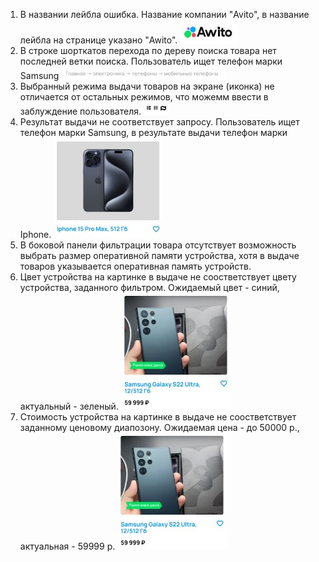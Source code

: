 1. В названии лейбла ошибка. Название компании "Avito", в название лейбла на странице указано "Awito". ![First bug](https://github.com/zapletin-dk/Avito-tech_QA-trainee-assignment/raw/main/images/Awito.jpg)
2. В строке шорткатов перехода по дереву поиска товара нет последней ветки поиска. Пользователь ищет телефон марки Samsung ![Second bug](https://github.com/zapletin-dk/Avito-tech_QA-trainee-assignment/raw/main/images/Finder_path_tree.jpg)
3. Выбранный режима выдачи товаров на экране (иконка) не отличается от остальных режимов, что можемм ввести в заблуждение пользователя. ![Third bug](https://github.com/zapletin-dk/Avito-tech_QA-trainee-assignment/raw/main/images/Deceptive_toolbar.jpg)
4. Результат выдачи не соответствует запросу. Пользователь ищет телефон марки Samsung, в результате выдачи телефон марки Iphone. ![Fourth bug](https://github.com/zapletin-dk/Avito-tech_QA-trainee-assignment/raw/main/images/Phone_model_mismatch.jpg)
5. В боковой панели фильтрации товара отсутствует возможность выбрать размер оперативной памяти устройства, хотя в выдаче товаров указывается оперативная память устройств.
6. Цвет устройства на картинке в выдаче не соостветствует цвету устройства, заданного фильтром. Ожидаемый цвет - синий, актуальный - зеленый.  ![Fifth bug](https://github.com/zapletin-dk/Avito-tech_QA-trainee-assignment/raw/main/images/Colour_and_price_output_mismatch.jpg)
7. Стоимость устройства на картинке в выдаче не соостветствует заданному ценовому диапозону. Ожидаемая цена - до 50000 р., актуальная - 59999 р. ![Sixth bug](https://github.com/zapletin-dk/Avito-tech_QA-trainee-assignment/raw/main/images/Colour_and_price_output_mismatch.jpg)
   
